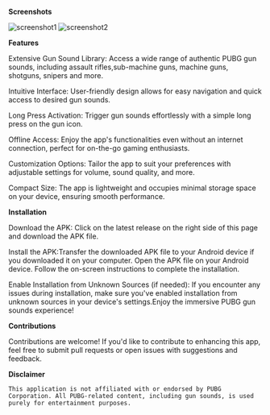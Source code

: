 **Screenshots**

![screenshot1](https://github.com/princeantonyno1/pubg_gun_sounds/assets/148847362/5604ad79-72cb-4649-a8c6-e1f430e4644b)
![screenshot2](https://github.com/princeantonyno1/pubg_gun_sounds/assets/148847362/16f25071-acc5-49f8-b152-fd4e2eb4e006)


**Features**

Extensive Gun Sound Library: Access a wide range of authentic PUBG gun sounds, including assault rifles,sub-machine guns, machine guns, shotguns, snipers and more.

Intuitive Interface: User-friendly design allows for easy navigation and quick access to desired gun sounds.

Long Press Activation: Trigger gun sounds effortlessly with a simple long press on the gun icon.

Offline Access: Enjoy the app's functionalities even without an internet connection, perfect for on-the-go gaming enthusiasts.

Customization Options: Tailor the app to suit your preferences with adjustable settings for volume, sound quality, and more.

Compact Size: The app is lightweight and occupies minimal storage space on your device, ensuring smooth performance.


**Installation**

Download the APK: Click on the latest release on the right side of this page and download the APK file.

Install the APK:Transfer the downloaded APK file to your Android device if you downloaded it on your computer.
Open the APK file on your Android device.
Follow the on-screen instructions to complete the installation.

Enable Installation from Unknown Sources (if needed): If you encounter any issues during installation, make sure you've enabled installation from unknown sources in your device's settings.Enjoy the immersive PUBG gun sounds experience!

**Contributions**

Contributions are welcome! If you'd like to contribute to enhancing this app, feel free to submit pull requests or open issues with suggestions and feedback.


**Disclaimer**

    This application is not affiliated with or endorsed by PUBG Corporation. All PUBG-related content, including gun sounds, is used purely for entertainment purposes.
